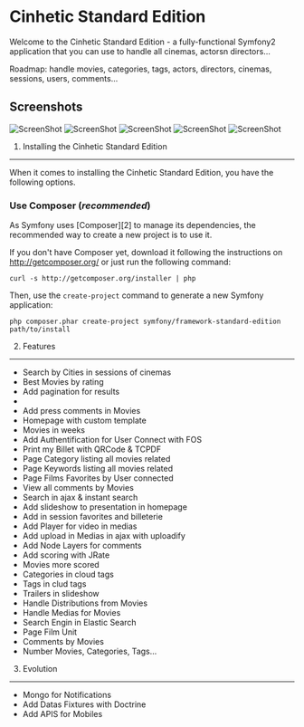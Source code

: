 Cinhetic Standard Edition
========================

Welcome to the Cinhetic Standard Edition - a fully-functional Symfony2
application that you can use to handle all cinemas, actorsn directors...

Roadmap: handle movies, categories, tags, actors, directors, cinemas, sessions, users, comments...

Screenshots
------------------

![ScreenShot](https://raw.github.com/Symfomany/cinhetic/master/screenshots/MainScreen.png)
![ScreenShot](https://raw.github.com/Symfomany/cinhetic/master/screenshots/Screen2.png)
![ScreenShot](https://raw.github.com/Symfomany/cinhetic/master/screenshots/Screen3.png)
![ScreenShot](https://raw.github.com/Symfomany/cinhetic/master/screenshots/Screen4.png)
![ScreenShot](https://raw.github.com/Symfomany/cinhetic/master/screenshots/Screen5.png)


1) Installing the Cinhetic Standard Edition
----------------------------------

When it comes to installing the Cinhetic Standard Edition, you have the
following options.

### Use Composer (*recommended*)

As Symfony uses [Composer][2] to manage its dependencies, the recommended way
to create a new project is to use it.

If you don't have Composer yet, download it following the instructions on
http://getcomposer.org/ or just run the following command:

    curl -s http://getcomposer.org/installer | php

Then, use the `create-project` command to generate a new Symfony application:

    php composer.phar create-project symfony/framework-standard-edition path/to/install


2) Features
----------------------------------
* Search by Cities in sessions of cinemas
* Best Movies by rating
* Add pagination for results
*
* Add press comments in Movies
* Homepage with custom template
* Movies in weeks
* Add Authentification for User Connect with FOS
* Print my Billet with QRCode & TCPDF
* Page Category listing all movies related
* Page Keywords listing all movies related
* Page Films Favorites by User connected
* View all comments by Movies
* Search in ajax & instant search
* Add slideshow to presentation in homepage
* Add in session favorites and billeterie
* Add Player for video in medias
* Add upload in Medias in ajax with uploadify
* Add Node Layers for comments
* Add scoring with JRate
* Movies more scored
* Categories in cloud tags
* Tags in clud tags
* Trailers in slideshow
* Handle Distributions from Movies
* Handle Medias for Movies
* Search Engin in Elastic Search
* Page Film Unit
* Comments by Movies
* Number Movies, Categories, Tags...


3) Evolution
----------------------------------
* Mongo for Notifications
* Add Datas Fixtures with Doctrine
* Add APIS for Mobiles
